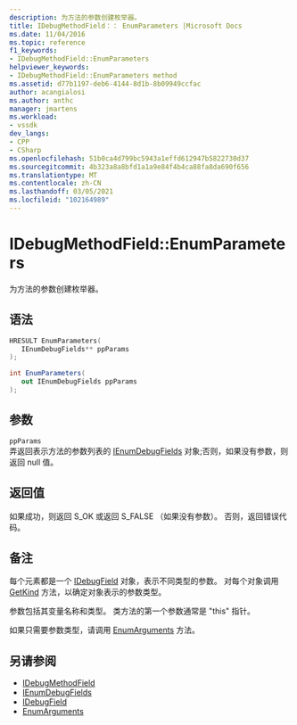 ```yaml
---
description: 为方法的参数创建枚举器。
title: IDebugMethodField：： EnumParameters |Microsoft Docs
ms.date: 11/04/2016
ms.topic: reference
f1_keywords:
- IDebugMethodField::EnumParameters
helpviewer_keywords:
- IDebugMethodField::EnumParameters method
ms.assetid: d77b1197-deb6-4144-8d1b-8b09949ccfac
author: acangialosi
ms.author: anthc
manager: jmartens
ms.workload:
- vssdk
dev_langs:
- CPP
- CSharp
ms.openlocfilehash: 51b0ca4d799bc5943a1effd612947b5822730d37
ms.sourcegitcommit: 4b323a8a8bfd1a1a9e84f4b4ca88fa8da690f656
ms.translationtype: MT
ms.contentlocale: zh-CN
ms.lasthandoff: 03/05/2021
ms.locfileid: "102164989"
---
```

# <a name="idebugmethodfieldenumparameters"></a>IDebugMethodField::EnumParameters
为方法的参数创建枚举器。

## <a name="syntax"></a>语法

```cpp
HRESULT EnumParameters( 
   IEnumDebugFields** ppParams
);
```

```csharp
int EnumParameters(
   out IEnumDebugFields ppParams
);
```

## <a name="parameters"></a>参数
`ppParams`\
弄返回表示方法的参数列表的 [IEnumDebugFields](../../../extensibility/debugger/reference/ienumdebugfields.md) 对象;否则，如果没有参数，则返回 null 值。

## <a name="return-value"></a>返回值
 如果成功，则返回 S_OK 或返回 S_FALSE （如果没有参数）。 否则，返回错误代码。

## <a name="remarks"></a>备注
 每个元素都是一个 [IDebugField](../../../extensibility/debugger/reference/idebugfield.md) 对象，表示不同类型的参数。 对每个对象调用 [GetKind](../../../extensibility/debugger/reference/idebugfield-getkind.md) 方法，以确定对象表示的参数类型。

 参数包括其变量名称和类型。 类方法的第一个参数通常是 "this" 指针。

 如果只需要参数类型，请调用 [EnumArguments](../../../extensibility/debugger/reference/idebugmethodfield-enumarguments.md) 方法。

## <a name="see-also"></a>另请参阅
- [IDebugMethodField](../../../extensibility/debugger/reference/idebugmethodfield.md)
- [IEnumDebugFields](../../../extensibility/debugger/reference/ienumdebugfields.md)
- [IDebugField](../../../extensibility/debugger/reference/idebugfield.md)
- [EnumArguments](../../../extensibility/debugger/reference/idebugmethodfield-enumarguments.md)
